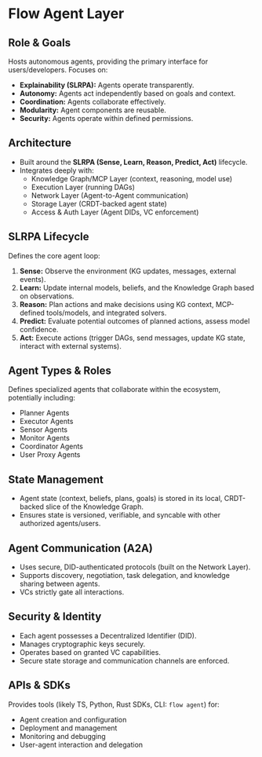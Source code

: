 # Flow Agent Layer

## Role & Goals

Hosts autonomous agents, providing the primary interface for users/developers. Focuses on:

*   **Explainability (SLRPA):** Agents operate transparently.
*   **Autonomy:** Agents act independently based on goals and context.
*   **Coordination:** Agents collaborate effectively.
*   **Modularity:** Agent components are reusable.
*   **Security:** Agents operate within defined permissions.

## Architecture

*   Built around the **SLRPA (Sense, Learn, Reason, Predict, Act)** lifecycle.
*   Integrates deeply with:
    *   Knowledge Graph/MCP Layer (context, reasoning, model use)
    *   Execution Layer (running DAGs)
    *   Network Layer (Agent-to-Agent communication)
    *   Storage Layer (CRDT-backed agent state)
    *   Access & Auth Layer (Agent DIDs, VC enforcement)

## SLRPA Lifecycle

Defines the core agent loop:

1.  **Sense:** Observe the environment (KG updates, messages, external events).
2.  **Learn:** Update internal models, beliefs, and the Knowledge Graph based on observations.
3.  **Reason:** Plan actions and make decisions using KG context, MCP-defined tools/models, and integrated solvers.
4.  **Predict:** Evaluate potential outcomes of planned actions, assess model confidence.
5.  **Act:** Execute actions (trigger DAGs, send messages, update KG state, interact with external systems).

## Agent Types & Roles

Defines specialized agents that collaborate within the ecosystem, potentially including:

*   Planner Agents
*   Executor Agents
*   Sensor Agents
*   Monitor Agents
*   Coordinator Agents
*   User Proxy Agents

## State Management

*   Agent state (context, beliefs, plans, goals) is stored in its local, CRDT-backed slice of the Knowledge Graph.
*   Ensures state is versioned, verifiable, and syncable with other authorized agents/users.

## Agent Communication (A2A)

*   Uses secure, DID-authenticated protocols (built on the Network Layer).
*   Supports discovery, negotiation, task delegation, and knowledge sharing between agents.
*   VCs strictly gate all interactions.

## Security & Identity

*   Each agent possesses a Decentralized Identifier (DID).
*   Manages cryptographic keys securely.
*   Operates based on granted VC capabilities.
*   Secure state storage and communication channels are enforced.

## APIs & SDKs

Provides tools (likely TS, Python, Rust SDKs, CLI: `flow agent`) for:

*   Agent creation and configuration
*   Deployment and management
*   Monitoring and debugging
*   User-agent interaction and delegation
